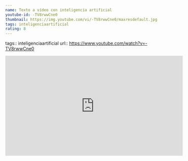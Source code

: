 ```yaml
---
name: Texto a vídeo con inteligencia artificial
youtube-id: -TV8rwwCne0
thumbnail: https://img.youtube.com/vi/-TV8rwwCne0/maxresdefault.jpg
tags: inteligenciaartificial
rating: 8
---
```

tags:: inteligenciaartificial
url:: https://www.youtube.com/watch?v=-TV8rwwCne0

<iframe width='560' height='315' src='https://www.youtube.com/embed/-TV8rwwCne0' title='YouTube video player' frameborder='0' allow='accelerometer; autoplay; clipboard-write; encrypted-media; gyroscope; picture-in-picture; web-share' allowfullscreen></iframe>


